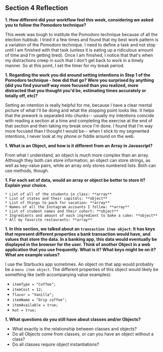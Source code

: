 ## Section 4 Reflection

**1. How different did your workflow feel this week, considering we asked you to follow the Pomodoro technique?**

   This week was tough to institute the Pomodoro technique because of all the election
   hubbub. I tried it a few times and found that my best work pattern is a variation of the
   Pomodoro technique. I need to define a task and not stop until I am finished with that
   task (unless it is eating up a ridiculous amount of time and I'm getting tired).
   Once I am finished, I notice that that's when my distractions creep in such that
   I don't get back to work in a timely manner. So at this point, I set the timer for my
   break period.

**1. Regarding the work you did around setting intentions in Step 1 of the Pomodoro technique - how did that go? Were you surprised by anything (did you find yourself way more focused than you realized, more distracted that you thought you'd be, estimating times accurately or totally off, etc)?**

   Setting an intention is really helpful for me, because I have a clear mental picture
   of what I'll be doing and what the stopping point looks like. It helps that the
   prework is separated into chunks-- usually my intentions coincide with reading a
   section at a time and completing the exercise at the end of that section and then
   taking my break once I'm done. I found that I'm way more focused than I thought I
   would be-- when I stick to my segmented intentions, I never look at my phone or
   fiddle around on the web.

**1. What is an Object, and how is it different from an Array in Javascript?**

   From what I understand, an object is much more complex than an array. Although
   they both can store information, an object can store strings, as well as key-value
   pairs, while an array only stores numbered lists. Both can use methods, though.

**1. For each set of data, would an array or object be better to store it? Explain your choice.**

    * List of all of the students in class: **array**
    * List of states and their capitals: **object**
    * List of things to pack for vacation: **array**
    * Names of all the Instagram accounts I follow: **array**
    * List of student names and their cohort: **object**
    * Ingredients and amount of each ingredient to bake a cake: **object**
    * All my favorite restaurants: **array**

**1. In this section, we talked about an `transaction item object`. It has keys that represent different properties a bank transaction would have, and values that store the data. In a banking app, this data would eventually be displayed in the browser for the user. Think of another Object in a web application that you use frequently. What is it? What keys might be on it? What are example values?**

   I use the Starbucks app sometimes. An object on that app would probably be a `menu item object`.
   The different properties of this object would likely be something like (with accompanying value examples):

   * `itemType = "Coffee";`
   * `itemCost = 12;`
   * `flavor = "Vanilla";`
   * `itemName = "Drip coffee";`
   * `itemAvailable = true;`
   * `hot = true;`

**1. What questions do you still have about classes and/or Objects?**

   * What exactly is the relationship between classes and objects?
   * Do all Objects come from classes, or can you have an object without a class?
   * Do all classes require object instantiations?

